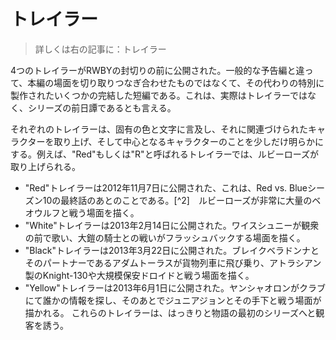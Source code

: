 # トレイラー
>詳しくは右の記事に：トレイラー

4つのトレイラーがRWBYの封切りの前に公開された。一般的な予告編と違って、本編の場面を切り取りつなぎ合わせたものではなくて、その代わりの特別に製作されたいくつかの完結した短編である。これは、実際はトレイラーではなく、シリーズの前日譚であるとも言える。

それぞれのトレイラーは、固有の色と文字に言及し、それに関連づけられたキャラクターを取り上げ、そして中心となるキャラクターのことを少しだけ明らかにする。例えば、"Red"もしくは"R"と呼ばれるトレイラーでは、ルビーローズが取り上げられる。

- "Red"トレイラーは2012年11月7日に公開された、これは、Red vs. Blueシーズン10の最終話のあとのことである。[^2]　ルビーローズが非常に大量のベオウルフと戦う場面を描く。
- "White"トレイラーは2013年2月14日に公開された。ワイスシュニーが観衆の前で歌い、大鎧の騎士との戦いがフラッシュバックする場面を描く。
- "Black"トレイラーは2013年3月22日に公開された。ブレイクベラドンナとそのパートナーであるアダムトーラスが貨物列車に飛び乗り、アトラシアン製のKnight-130や大規模保安ドロイドと戦う場面を描く。
- "Yellow"トレイラーは2013年6月1日に公開された。ヤンシャオロンがクラブにて誰かの情報を探し、そのあとでジュニアジョンとその手下と戦う場面が描かれる。
これらのトレイラーは、はっきりと物語の最初のシリーズへと観客を誘う。
